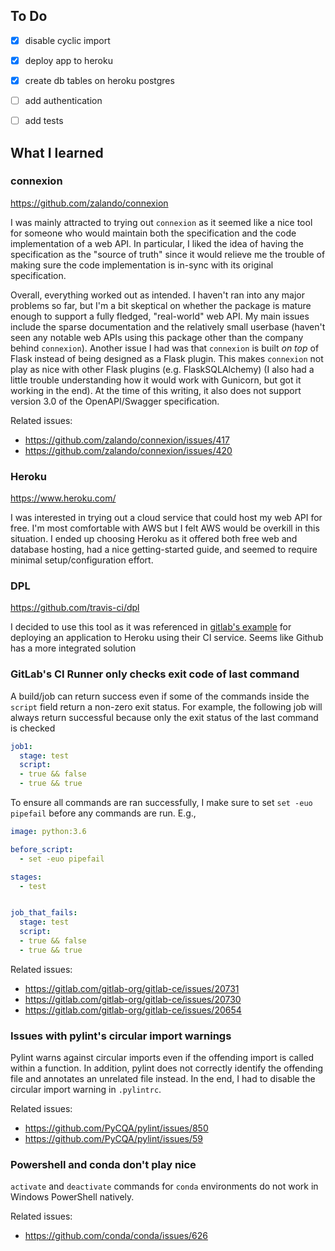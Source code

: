 ## To Do
- [x] disable cyclic import
- [x] deploy app to heroku
- [x] create db tables on heroku postgres
- [ ] add authentication
- [ ] add tests


## What I learned

### connexion
https://github.com/zalando/connexion

I was mainly attracted to trying out `connexion` as it seemed like a nice tool for someone who would maintain both the specification and the code implementation of a web API. In particular, I liked the idea of having the specification as the "source of truth" since it would relieve me the trouble of making sure the code implementation is in-sync with its original specification.

Overall, everything worked out as intended. I haven't ran into any major problems so far, but I'm a bit skeptical on whether the package is mature enough to support a fully fledged, "real-world" web API. My main issues include the sparse documentation and the relatively small userbase (haven't seen any notable web APIs using this package other than the company behind `connexion`). Another issue I had was that `connexion` is built *on top* of Flask instead of being designed as a Flask plugin. This makes `connexion` not play as nice with other Flask plugins (e.g. FlaskSQLAlchemy) (I also had a little trouble understanding how it would work with Gunicorn, but got it working in the end). At the time of this writing, it also does not support version 3.0 of the OpenAPI/Swagger specification.


Related issues:
- https://github.com/zalando/connexion/issues/417
- https://github.com/zalando/connexion/issues/420


### Heroku
https://www.heroku.com/

I was interested in trying out a cloud service that could host my web API for free. I'm most comfortable with AWS but I felt AWS would be overkill in this situation. I ended up choosing Heroku as it offered both free web and database hosting, had a nice getting-started guide, and seemed to require minimal setup/configuration effort.


### DPL
https://github.com/travis-ci/dpl

I decided to use this tool as it was referenced in [gitlab's example](https://docs.gitlab.com/ce/ci/examples/test-and-deploy-python-application-to-heroku.html) for deploying an application to Heroku using their CI service. Seems like Github has a more integrated solution


### GitLab's CI Runner only checks exit code of last command
A build/job can return success even if some of the commands inside the `script` field return a non-zero exit status. For example, the following job will always return successful because only the exit status of the last command is checked
```yaml
job1:
  stage: test
  script:
  - true && false
  - true && true
```

To ensure all commands are ran successfully, I make sure to set `set -euo pipefail` before any commands are run. E.g.,
```yaml
image: python:3.6

before_script:
  - set -euo pipefail

stages:
  - test


job_that_fails:
  stage: test
  script:
  - true && false
  - true && true
```

Related issues:
- https://gitlab.com/gitlab-org/gitlab-ce/issues/20731
- https://gitlab.com/gitlab-org/gitlab-ce/issues/20730
- https://gitlab.com/gitlab-org/gitlab-ce/issues/20654


### Issues with pylint's circular import warnings
Pylint warns against circular imports even if the offending import is called within a function. In addition, pylint does not correctly identify the offending file and annotates an unrelated file instead. In the end, I had to disable the circular import warning in `.pylintrc`.

Related issues:
- https://github.com/PyCQA/pylint/issues/850
- https://github.com/PyCQA/pylint/issues/59


### Powershell and conda don't play nice
`activate` and `deactivate` commands for `conda` environments do not work in Windows PowerShell natively.

Related issues:
- https://github.com/conda/conda/issues/626